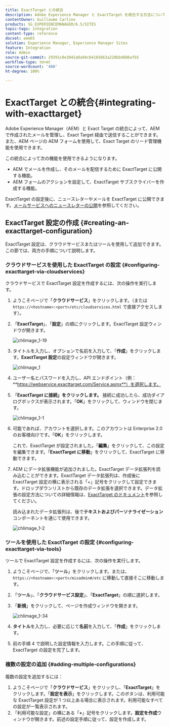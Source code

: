 ```yaml
---
title: ExactTarget との統合
description: Adobe Experience Manager と ExactTarget を統合する方法について説明します。
contentOwner: Guillaume Carlino
products: SG_EXPERIENCEMANAGER/6.5/SITES
topic-tags: integration
content-type: reference
docset: aem65
solution: Experience Manager, Experience Manager Sites
feature: Integration
role: Admin
source-git-commit: 29391c8e3042a8a04c64165663a228bb4886afb5
workflow-type: tm+mt
source-wordcount: '460'
ht-degree: 100%

---
```


# ExactTarget との統合{#integrating-with-exacttarget}

Adobe Experience Manager（AEM）と Exact Target の統合によって、AEM で作成されたメールを管理し、Exact Target 経由で送信することができます。また、AEM ページの AEM フォームを使用して、Exact Target のリード管理機能を使用できます。

この統合によって次の機能を使用できるようになります。

* AEM でメールを作成し、そのメールを配信するために ExactTarget に公開する機能。
* AEM フォームのアクションを設定して、ExactTarget サブスクライバーを作成する機能。

ExactTarget の設定後に、ニュースレターやメールを ExactTarget に公開できます。[メールサービスへのニュースレターの公開](/help/sites-authoring/personalization.md)を参照してください。

## ExactTarget 設定の作成 {#creating-an-exacttarget-configuration}

ExactTarget 設定は、クラウドサービスまたはツールを使用して追加できます。この節では、両方の手順について説明します。

### クラウドサービスを使用した ExactTarget の設定 {#configuring-exacttarget-via-cloudservices}

クラウドサービスで ExactTarget 設定を作成するには、次の操作を実行します。

1. ようこそページで「**クラウドサービス**」をクリックします。（または `https://<hostname>:<port>/etc/cloudservices.html` で直接アクセスします）。
1. 「**ExactTarget**」、「**設定**」の順にクリックします。ExactTarget 設定ウィンドウが開きます。

   ![chlimage_1-19](assets/chlimage_1-19.png)

1. タイトルを入力し、オプションで名前を入力して、「**作成**」をクリックします。**ExactTarget 設定**&#x200B;の設定ウィンドウが開きます。

   ![chlimage_1](assets/chlimage_1.jpeg)

1. ユーザー名とパスワードを入力し、API エンドポイント（例：**https://webservice.exacttarget.com/Service.asmx**）を選択します。
1. 「**ExactTarget に接続」をクリックします。** 接続に成功したら、成功ダイアログボックスが表示されます。「**OK**」をクリックして、ウィンドウを閉じます。

   ![chlimage_1-1](assets/chlimage_1-1.jpeg)

1. 可能であれば、アカウントを選択します。このアカウントは Enterprise 2.0 のお客様向けです。「**OK**」をクリックします。

   これで、ExactTarget が設定されました。「**編集**」をクリックして、この設定を編集できます。「**ExactTarget に移動**」をクリックして、ExactTarget に移動できます。

1. AEM にデータ拡張機能が追加されました。ExactTarget データ拡張列を読み込むことができます。ExactTarget データ拡張列は、作成後に ExactTarget 設定の横に表示される「+」記号をクリックして設定できます。ドロップダウンリストから既存のデータ拡張を選択できます。データ拡張の設定方法についての詳細情報は、[ExactTarget のドキュメント](https://help.salesforce.com/s/articleView?id=sf.mc_es_data_extension_data_relationships_classic.htm&amp;type=5)を参照してください。

   読み込まれたデータ拡張列は、後で&#x200B;**テキストおよびパーソナライゼーション**&#x200B;コンポーネントを通じて使用できます。

   ![chlimage_1-2](assets/chlimage_1-2.jpeg)

### ツールを使用した ExactTarget の設定 {#configuring-exacttarget-via-tools}

ツールで ExactTarget 設定を作成するには、次の操作を実行します。

1. ようこそページで、「**ツール**」をクリックします。または、`https://<hostname>:<port>/misadmin#/etc` に移動して直接そこに移動します。
1. 「**ツール**」、「**クラウドサービス設定**」、「**ExactTarget**」の順に選択します。
1. 「**新規**」をクリックして、ページを作成ウィンドウを開きます。

   ![chlimage_1-34](assets/chlimage_1-3.jpeg)

1. **タイトル**&#x200B;を入力し、必要に応じて&#x200B;**名前**&#x200B;を入力して、「**作成**」をクリックします。
1. 前の手順 4 で説明した設定情報を入力します。この手順に従って、ExactTarget の設定を完了します。

### 複数の設定の追加 {#adding-multiple-configurations}

複数の設定を追加するには：

1. ようこそページで「**クラウドサービス**」をクリックし、「**ExactTarget**」をクリックします。「**設定を表示**」をクリックします。このボタンは、利用可能な ExactTarget 設定が 1 つ以上ある場合に表示されます。利用可能なすべての設定が一覧表示されます。
1. 「利用可能な設定」の横にある「**+**」記号をクリックします。**設定を作成**&#x200B;ウィンドウが開きます。前述の設定手順に従って、設定を作成します。
